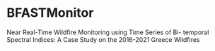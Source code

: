 # BFASTMonitor
Near Real-Time Wildfire Monitoring using Time Series of Bi- temporal Spectral Indices: A Case Study on the 2016-2021 Greece Wildfires
